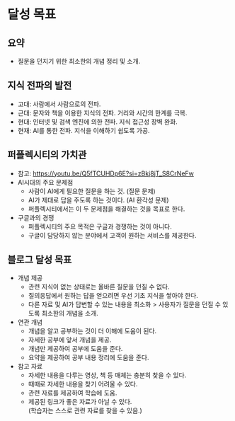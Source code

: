 # 달성 목표
## 요약
* 질문을 던지기 위한 최소한의 개념 정리 및 소개.
## 지식 전파의 발전
* 고대: 사람에서 사람으로의 전파.
* 근대: 문자와 책을 이용한 지식의 전파. 거리와 시간의 한계를 극복.
* 현대: 인터넷 및 검색 엔진에 의한 전파. 지식 접근성 장벽 완화.
* 현재: AI를 통한 전파. 지식을 이해하기 쉽도록 가공.
## 퍼플렉시티의 가치관
* 참고: https://youtu.be/Q5fTCUHDp6E?si=zBkj8jT_S8CrNeFw
* AI시대의 주요 문제점
    * 사람이 AI에게 필요한 질문을 하는 것. (질문 문제)
    * AI가 제대로 답을 주도록 하는 것이다. (AI 환각성 문제)
    * 퍼플렉시티에서는 이 두 문제점을 해결하는 것을 목표로 한다.
* 구글과의 경쟁
    * 퍼플렉시티의 주요 목적은 구글과 경쟁하는 것이 아니다.
    * 구글이 담당하지 않는 분야에서 고객이 원하는 서비스를 제공한다.
## 블로그 달성 목표
* 개념 제공
    * 관련 지식이 없는 상태로는 올바른 질문을 던질 수 없다.
    * 질의응답에서 원하는 답을 얻으려면 우선 기초 지식을 쌓아야 한다.
    * 다른 자료 및 AI가 답변할 수 있는 내용을 최소화 > 사용자가 질문을 던질 수 있도록 최소한의 개념을 소개.
* 연관 개념
    * 개념을 알고 공부하는 것이 더 이해에 도움이 된다.
    * 자세한 공부에 앞서 개념을 제공.
    * 개념만 제공하여 공부에 도움을 준다.
    * 요약을 제공하여 공부 내용 정리에 도움을 준다.
* 참고 자료
    * 자세한 내용을 다루는 영상, 책 등 매체는 충분히 찾을 수 있다.
    * 때때로 자세한 내용을 찾기 어려울 수 있다.
    * 관련 자료를 제공하여 학습에 도움.
    * 제공된 링크가 좋은 자료가 아닐 수 있다.  \
    (학습자는 스스로 관련 자료를 찾을 수 있음.)